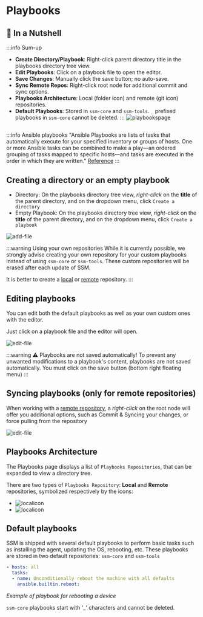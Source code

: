 # Playbooks

## 🌰 In a Nutshell

:::info Sum-up
- **Create Directory/Playbook**: Right-click parent directory title in the playbooks directory tree view.
- **Edit Playbooks**: Click on a playbook file to open the editor.
- **Save Changes**: Manually click the save button; no auto-save.
- **Sync Remote Repos**: Right-click root node for additional commit and sync options.
- **Playbooks Architecture**: Local (folder icon) and remote (git icon) repositories.
- **Default Playbooks**: Stored in `ssm-core` and `ssm-tools`. `_` prefixed playbooks in `ssm-core` cannot be deleted.
:::
![playbookspage](/playbooks/playbooks.png)

##
:::info Ansible playbooks
"Ansible Playbooks are lists of tasks that automatically execute for your specified inventory or groups of hosts. One or more Ansible tasks can be combined to make a play—an ordered grouping of tasks mapped to specific hosts—and tasks are executed in the order in which they are written."
[Reference](https://docs.ansible.com/ansible/latest/playbook_guide/playbooks_intro.html)
:::

## Creating a directory or an empty playbook

- Directory: On the playbooks directory tree view, *right-click* on the **title** of the parent directory, and on the dropdown menu, click `Create a directory`
- Empty Playbook: On the playbooks directory tree view, *right-click* on the **title** of the parent directory, and on the dropdown menu, click `Create a playbook`

![add-file](/playbooks/add-file.gif)

:::warning Using your own repositories
While it is currently possible, we strongly advise creating your own repository for your custom playbooks instead of using `ssm-core` or `ssm-tools`. These custom repositories will be erased after each update of SSM.

It is better to create a [local](/docs/playbooks-repositories/local-playbooks) or [remote](/docs/playbooks-repositories/remote-playbooks) repository.
:::
## Editing playbooks

You can edit both the default playbooks as well as your own custom ones with the editor.

Just click on a playbook file and the editor will open.

![edit-file](/playbooks/edit-playbook.gif)

:::warning ⚠️ Playbooks are not saved automatically!
To prevent any unwanted modifications to a playbook's content, playbooks are not saved automatically.
You must click on the save button (bottom right floating menu)
:::

## Syncing playbooks (only for remote repositories)

When working with a [remote repository](/docs/playbooks-repositories/remote-playbooks), a *right-click* on the root node will offer you additional options, such as Commit & Syncing your changes, or force pulling from the repository

![edit-file](/playbooks/remote-dropdown.gif)

## Playbooks Architecture

The Playbooks page displays a list of `Playbooks Repositories`, that can be expanded to view a directory tree.

There are two types of `Playbooks Repository`:
**Local** and **Remote** repositories, symbolized respectively by the icons:
- ![localicon](/playbooks/local-storage-folder-solid.svg)
- ![localicon](/playbooks/git.svg)

## Default playbooks

SSM is shipped with several default playbooks to perform basic tasks such as installing the agent, updating the OS, rebooting, etc.
These playbooks are stored in two default repositories: `ssm-core` and `ssm-tools`
```yaml
- hosts: all
  tasks:
  - name: Unconditionally reboot the machine with all defaults
    ansible.builtin.reboot:
```
*Example of playbook for rebooting a device*

`ssm-core` playbooks start with '_' characters and cannot be deleted.

